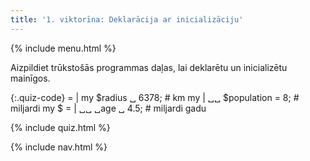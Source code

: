 ```yaml
---
title: '1. viktorīna: Deklarācija ar inicializāciju'
---
```


{% include menu.html %}

Aizpildiet trūkstošās programmas daļas, lai deklarētu un inicializētu mainīgos.

{:.quiz-code}
= | my $radius ␣ 6378; # km
my | ␣␣ $population = 8; # miljardi
my $ = | ␣␣ ␣age ␣ 4.5; # miljardi gadu

{% include quiz.html %}

{% include nav.html %}